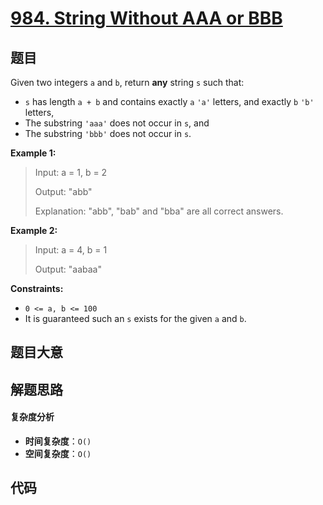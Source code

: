# [984. String Without AAA or BBB](https://leetcode.com/problems/string-without-aaa-or-bbb/)

## 题目

Given two integers `a` and `b`, return **any** string `s` such that:

- `s` has length `a + b` and contains exactly `a` `'a'` letters, and exactly `b` `'b'` letters,
- The substring `'aaa'` does not occur in `s`, and
- The substring `'bbb'` does not occur in `s`.

**Example 1:**

> Input: a = 1, b = 2
>
> Output: "abb"
>
> Explanation: "abb", "bab" and "bba" are all correct answers.

**Example 2:**

> Input: a = 4, b = 1
>
> Output: "aabaa"

**Constraints:**

- `0 <= a, b <= 100`
- It is guaranteed such an `s` exists for the given `a` and `b`.

## 题目大意

## 解题思路

#### 复杂度分析

- **时间复杂度**：`O()`
- **空间复杂度**：`O()`

## 代码

```javascript

```
